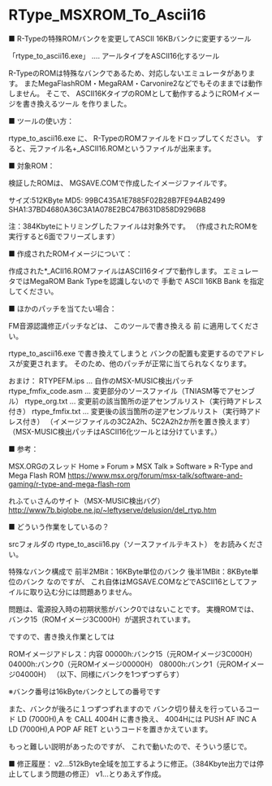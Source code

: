 ﻿# RType_MSXROM_To_Ascii16
 
■ R-Typeの特殊ROMバンクを変更してASCII 16KBバンクに変更するツール

「rtype_to_ascii16.exe」 .... アールタイプをASCII16化するツール

R-TypeのROMは特殊なバンクであるため、対応しないエミュレータがあります。
またMegaFlashROM・MegaRAM・Carvonire2などでもそのままでは動作しません。
そこで、
ASCII16KタイプのROMとして動作するようにROMイメージを書き換えるツール
を作りました。

■ ツールの使い方：

rtype_to_ascii16.exe
に、
R-TypeのROMファイルをドロップしてください。
すると、元ファイル名+_ASCII16.ROMというファイルが出来ます。

■ 対象ROM：

検証したROMは、
MGSAVE.COMで作成したイメージファイルです。

サイズ:512KByte
MD5: 99BC435A1E7885F02B28B7FE94AB2499
SHA1:37BD4680A36C3A1A078E2BC47B631D858D9296B8

注：384Kbyteにトリミングしたファイルは対象外です。
   （作成されたROMを実行すると6面でフリーズします）

■ 作成されたROMイメージについて：

作成された*_ACII16.ROMファイルはASCII16タイプで動作します。
エミュレータではMegaROM Bank Typeを認識しないので
手動で ASCII 16KB Bank を指定してください。


■ ほかのパッチを当てたい場合：

FM音源認識修正パッチなどは、
このツールで書き換える 前 に適用してください。

rtype_to_ascii16.exe で書き換えてしまうと
バンクの配置も変更するのでアドレスが変更されます。
そのため、他のパッチが正常に当てられなくなります。

おまけ：
	RTYPEFM.ips ... 自作のMSX-MUSIC検出パッチ
	rtype_fmfix_code.asm ... 変更部分のソースファイル（TNIASM等でアセンブル）
	rtype_org.txt ... 変更前の該当箇所の逆アセンブルリスト（実行時アドレス付き）
	rtype_fmfix.txt ... 変更後の該当箇所の逆アセンブルリスト（実行時アドレス付き）
	（イメージファイルの3C2A2h、5C2A2h2か所を置き換えます）
	（MSX-MUSIC検出パッチはASCII16化ツールとは分けています。）

■ 参考：

MSX.ORGのスレッド
Home » Forum » MSX Talk » Software » R-Type and Mega Flash ROM
https://www.msx.org/forum/msx-talk/software-and-gaming/r-type-and-mega-flash-rom

れふてぃさんのサイト（MSX-MUSIC検出バグ）
http://www7b.biglobe.ne.jp/~leftyserve/delusion/del_rtyp.htm

■ どういう作業をしているの？

srcフォルダの rtype_to_ascii16.py（ソースファイルテキスト）
をお読みください。

特殊なバンク構成で
前半2MBit：16KByte単位のバンク
後半1MBit：8KByte単位のバンク
なのですが、
これ自体はMGSAVE.COMなどでASCII16としてファイルに取り込む分には問題ありません。

問題は、電源投入時の初期状態がバンク0ではないことです。
実機ROMでは、バンク15（ROMイメージ3C000H）が選択されています。

ですので、書き換え作業としては

ROMイメージアドレス：内容
00000h:バンク15（元ROMイメージ3C000H）
04000h:バンク0（元ROMイメージ00000H）
08000h:バンク1（元ROMイメージ04000H）
（以下、同様にバンクを1つずつずらす）

※バンク番号は16kByteバンクとしての番号です

また、バンクが後ろに１つずつずれますので
バンク切り替えを行っているコード
	LD (7000H),A
を
	CALL 4004H
に書き換え、
4004Hには
	PUSH AF
	INC A
	LD (7000H),A
	POP AF
	RET
というコードを置きかえています。

もっと難しい説明があったのですが、
これで動いたので、そういう感じで。

■ 修正履歴：
v2...512kByte全域を加工するように修正。（384Kbyte出力では停止してしまう問題の修正）
v1...とりあえず作成。
